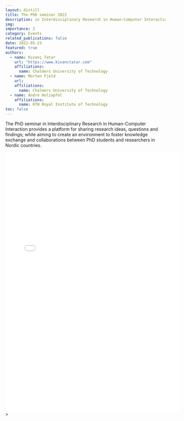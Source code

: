 ```yaml
---
layout: distill
title: The PhD seminar 2022
description: in Interdisciplinary Research in Human-Computer Interaction 
img:
importance: 2
category: Events
related_publications: false
date: 2022-05-23
featured: true
authors:
  - name: Kıvanç Tatar
    url: "https://www.kivanctatar.com"
    affiliations: 
      name: Chalmers University of Technology
  - name: Morten Fjeld
    url: 
    affiliations:
      name: Chalmers University of Technology
  - name: Andre Holzapfel
    affiliations: 
      name: KTH Royal Institute of Technology
toc: false
---
```


The PhD seminar in Interdisciplinary Research in Human-Computer Interaction provides a platform for sharing research ideas, questions and findings; while aiming to create an environment to foster knowledge exchange and collaborations between PhD students and researchers in Nordic countries.

<embed src="../../assets/pdf/2022-phd-seminar.pdf" width="550" height="815" type="application/pdf">>
